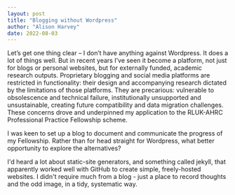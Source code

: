 ```yaml
---
layout: post
title: "Blogging without Wordpress"
author: "Alison Harvey"
date: 2022-08-03
---
```

Let’s get one thing clear – I don’t have anything against Wordpress. It does a lot of things well. But in recent years I’ve seen it become a platform, not just for blogs or personal websites, but for externally funded, academic research outputs. Proprietary blogging and social media platforms are restricted in functionality: their design and accompanying research dictated by the limitations of those platforms. They are precarious: vulnerable to obsolescence and technical failure, institutionally unsupported and unsustainable, creating future compatibility and data migration challenges. These concerns drove and underpinned my application to the RLUK-AHRC Professional Practice Fellowship scheme. 

I was keen to set up a blog to document and communicate the progress of my Fellowship. Rather than for head straight for Wordpress, what better opportunity to explore the alternatives?
<!--more-->

I'd heard a lot about static-site generators, and something called jekyll, that apparently worked well with GitHub to create simple, freely-hosted websites. I didn't require much from a blog - just a place to record thoughts and the odd image, in a tidy, systematic way.